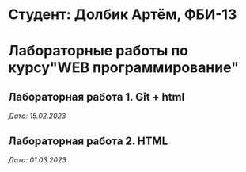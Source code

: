 # Студент: Долбик Артём, ФБИ-13

# Лабораторные работы по курсу"WEB программирование"

## Лабораторная работа 1. Git + html

*Дата: 15.02.2023*

## Лабораторная работа 2. HTML

*Дата: 01.03.2023*
